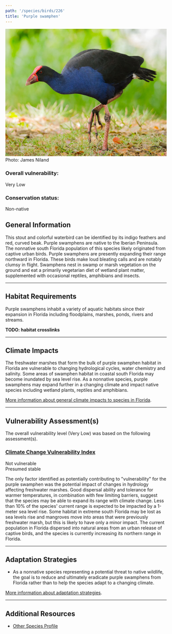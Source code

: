 ```yaml
---
path: '/species/birds/226'
title: 'Purple swamphen'
---
```


<content-header icon="waterbirds" title="Purple swamphen" subtitle="Porphyrio porphyrio"></content-header>

<div id="TopSection">

<div class="header-photo"><img src="226.jpg" alt="Photo for 226"/>
<figcaption>Photo: James Niland</figcaption></div>

<div>

### Overall vulnerability:

<div class="vulnerability vulnerability-low">Very Low</div>



### Conservation status:

Non-native

</div>
</div>

## General Information

This stout and colorful waterbird can be identified by its indigo feathers and red, curved beak.  Purple swamphens are native to the Iberian Peninsula.  The nonnative south Florida population of this species likely originated from captive urban birds.  Purple swamphens are presently expanding their range northward in Florida.  These birds make loud bleating calls and are notably clumsy in flight.  Swamphens nest in swamp or marsh vegetation on the ground and eat a primarily vegetarian diet of wetland plant matter, supplemented with occasional reptiles, amphibians and insects.

<hr />

## Habitat Requirements

Purple swamphens inhabit a variety of aquatic habitats since their expansion in Florida including floodplains, marshes, ponds, rivers and streams.

**TODO: habitat crosslinks**

<hr />

## Climate Impacts

The freshwater marshes that form the bulk of purple swamphen habitat in Florida are vulnerable to changing hydrological cycles, water chemistry and salinity.  Some areas of swamphen habitat in coastal south Florida may become inundated by sea level rise.  As a nonnative species, purple swamphens may expand further in a changing climate and impact native species including wetland plants, reptiles and amphibians.

[More information about general climate impacts to species in Florida](/impacts/species).



<hr />

## Vulnerability Assessment(s)

The overall vulnerability level (Very Low) was based on the following assessment(s).
#### 
<div class="vulnerability-header">
<h3><a href="/impacts/vulnerability/ccvi">Climate Change Vulnerability Index</a></h3>
<div class="vulnerability vulnerability-not">Not vulnerable <br/> Presumed stable</div>
</div> 

The only factor identified as potentially contributing to "vulnerability" for the purple swamphen was the potential impact of changes in hydrology affecting freshwater marshes.  Good dispersal ability and tolerance for warmer temperatures, in combination with few limiting barriers, suggest that the species may be able to expand its range with climate change.  Less than 10% of the species' current range is expected to be impacted by a 1-meter sea level rise. Some habitat in extreme south Florida may be lost as sea levels rise and mangroves move into areas that were previously freshwater marsh, but this is likely to have only a minor impact.  The current population in Florida dispersed into natural areas from an urban release of captive birds, and the species is currently increasing its northern range in Florida.


<hr />

## Adaptation Strategies

- As a nonnative species representing a potential threat to native wildlife, the goal is to reduce and ultimately eradicate purple swamphens from Florida rather than to help the species adapt to a changing climate.

[More information about adaptation strategies](/strategies).

<hr />


## Additional Resources

- [Other Species Profile](http://ufdcimages.uflib.ufl.edu/IR/00/00/34/26/00001/UW31500.pdf)

